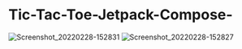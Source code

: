 # Tic-Tac-Toe-Jetpack-Compose-

![Screenshot_20220228-152831](https://user-images.githubusercontent.com/1269564/156001381-adc9e786-be01-403d-85ae-7f241662612d.png)
![Screenshot_20220228-152827](https://user-images.githubusercontent.com/1269564/156001391-f7fa1d95-3a71-41b9-9377-2ce1b814a8e5.png)
